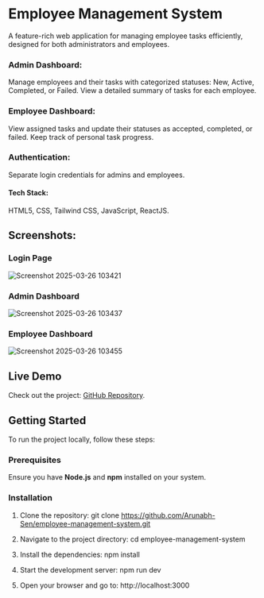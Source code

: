 # Employee Management System
A feature-rich web application for managing employee tasks efficiently, designed for both administrators and employees.
### Admin Dashboard:
Manage employees and their tasks with categorized statuses: New, Active, Completed, or Failed.
View a detailed summary of tasks for each employee.

### Employee Dashboard:
View assigned tasks and update their statuses as accepted, completed, or failed.
Keep track of personal task progress.

### Authentication:
Separate login credentials for admins and employees.
#### Tech Stack:
HTML5, CSS, Tailwind CSS, JavaScript, ReactJS.

## Screenshots:

### Login Page
![Screenshot 2025-03-26 103421](https://github.com/user-attachments/assets/6f9c026f-a1a4-4c1a-a81d-47388300f826)

### Admin Dashboard
![Screenshot 2025-03-26 103437](https://github.com/user-attachments/assets/d4cb184a-1622-41bd-9463-57004b4396a0)

### Employee Dashboard
![Screenshot 2025-03-26 103455](https://github.com/user-attachments/assets/fde96533-5cc5-4508-b1f3-d2f896756058)

## Live Demo  
Check out the project: [GitHub Repository](https://github.com/Arunabh-Sen/employee-management-system).  

## Getting Started  

To run the project locally, follow these steps:  

### Prerequisites  
Ensure you have **Node.js** and **npm** installed on your system.  

### Installation  

1. Clone the repository:
   git clone https://github.com/Arunabh-Sen/employee-management-system.git

2. Navigate to the project directory:
   cd employee-management-system

3. Install the dependencies:
   npm install

4. Start the development server:
   npm run dev

5. Open your browser and go to:
   http://localhost:3000
